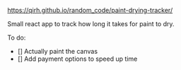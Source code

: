 https://qirh.github.io/random_code/paint-drying-tracker/

Small react app to track how long it takes for paint to dry.


To do:
- [] Actually paint the canvas
- [] Add payment options to speed up time